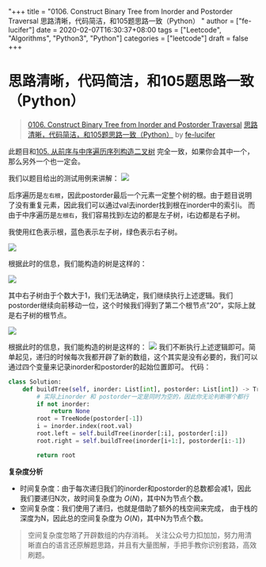 "+++
title = "0106. Construct Binary Tree from Inorder and Postorder Traversal 思路清晰，代码简洁，和105题思路一致（Python） "
author = ["fe-lucifer"]
date = 2020-02-07T16:30:37+08:00
tags = ["Leetcode", "Algorithms", "Python3", "Python"]
categories = ["leetcode"]
draft = false
+++

# 思路清晰，代码简洁，和105题思路一致（Python）

> [0106. Construct Binary Tree from Inorder and Postorder Traversal](https://leetcode-cn.com/problems/construct-binary-tree-from-inorder-and-postorder-traversal/)
> [思路清晰，代码简洁，和105题思路一致（Python）](https://leetcode-cn.com/problems/construct-binary-tree-from-inorder-and-postorder-traversal/solution/si-lu-qing-xi-dai-ma-jian-ji-he-105ti-si-lu-yi-zhi/) by [fe-lucifer](https://leetcode-cn.com/u/fe-lucifer/)

此题目和[105. 从前序与中序遍历序列构造二叉树](https://leetcode-cn.com/problems/construct-binary-tree-from-preorder-and-inorder-traversal/solution/si-lu-qing-xi-dai-ma-jian-ji-he-105ti-si-lu-yi-z-2/) 完全一致，如果你会其中一个，那么另外一个也一定会。

我们以题目给出的测试用例来讲解：
![](https://pic.leetcode-cn.com/fb9d700a67d70b5e68461fa1f0438d9c5c676557a776eda4cd1b196c41ce65a1.jpg)

后序遍历是`左右根`，因此postorder最后一个元素一定整个树的根。由于题目说明了没有重复元素，因此我们可以通过val去inorder找到根在inorder中的索引i。
而由于中序遍历是`左根右`，我们容易找到i左边的都是左子树，i右边都是右子树。

我使用红色表示根，蓝色表示左子树，绿色表示右子树。

![](https://pic.leetcode-cn.com/10176eec270c90d8e0bd4640a628e9320b7d5c30f3c62ffdb1fd2800d87c6f7b.jpg)

根据此时的信息，我们能构造的树是这样的：

![](https://pic.leetcode-cn.com/261696c859c562ca31dface08d3020bcd20362ab2205d614473cca02b1635eb0.jpg)

其中右子树由于个数大于1，我们无法确定，我们继续执行上述逻辑。我们postorder继续向前移动一位，这个时候我们得到了第二个根节点”20“，实际上就是右子树的根节点。

![](https://pic.leetcode-cn.com/e6cac2b6a956c09d977c4cfd7883268644b42bdd0531a509d24b4aafebc147c4.jpg)

根据此时的信息，我们能构造的树是这样的：
![](https://pic.leetcode-cn.com/f8553f668bed9f897f393a24d78e4469c4b5503c4ba8c59e90dca1b19acf4de5.jpg)
我们不断执行上述逻辑即可。简单起见，递归的时候每次我都开辟了新的数组，这个其实是没有必要的，我们可以通过四个变量来记录inorder和postorder的起始位置即可。
代码：

```python
class Solution:
    def buildTree(self, inorder: List[int], postorder: List[int]) -> TreeNode:
        # 实际上inorder 和 postorder一定是同时为空的，因此你无论判断哪个都行
        if not inorder:
            return None
        root = TreeNode(postorder[-1])
        i = inorder.index(root.val)
        root.left = self.buildTree(inorder[:i], postorder[:i])
        root.right = self.buildTree(inorder[i+1:], postorder[i:-1])

        return root
```
**复杂度分析**

- 时间复杂度：由于每次递归我们的inorder和postorder的总数都会减1，因此我们要递归N次，故时间复杂度为 $O(N)$，其中N为节点个数。
- 空间复杂度：我们使用了递归，也就是借助了额外的栈空间来完成， 由于栈的深度为N，因此总的空间复杂度为 $O(N)$，其中N为节点个数。

> 空间复杂度忽略了开辟数组的内存消耗。
关注公众号力扣加加，努力用清晰直白的语言还原解题思路，并且有大量图解，手把手教你识别套路，高效刷题。
